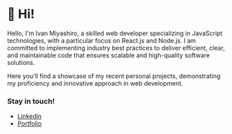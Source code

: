 
# 👋 Hi!
Hello, I'm Ivan Miyashiro, a skilled web developer specializing in JavaScript technologies, with a particular focus on React.js and Node.js. I am committed to implementing industry best practices to deliver efficient, clear, and maintainable code that ensures scalable and high-quality software solutions. 

Here you'll find a showcase of my recent personal projects, demonstrating my proficiency and innovative approach in web development.

### Stay in touch!
- <a href = "https://www.linkedin.com/in/ivanmiyashiro/" target="_blank">Linkedin</a>
- <a href = "https://ivanmiyashiro.vercel.app/" target="_blank">Portfolio</a>
